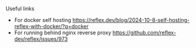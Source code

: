 Useful links

* For docker self hosting https://reflex.dev/blog/2024-10-8-self-hosting-reflex-with-docker/?q=docker
* For running behind nginx reverse proxy https://github.com/reflex-dev/reflex/issues/973